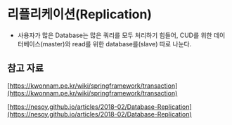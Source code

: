 # 리플리케이션(Replication)

- 사용자가 많은 Database는 많은 쿼리를 모두 처리하기 힘들어, CUD를 위한 데이터베이스(master)와 read를 위한 database를(slave) 따로 나눈다.

## 참고 자료

[https://kwonnam.pe.kr/wiki/springframework/transaction](https://kwonnam.pe.kr/wiki/springframework/transaction)

[https://nesoy.github.io/articles/2018-02/Database-Replication](https://nesoy.github.io/articles/2018-02/Database-Replication)